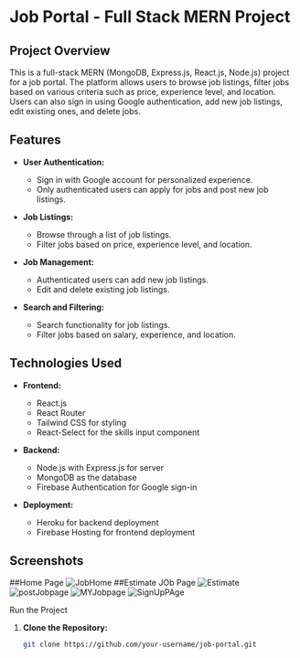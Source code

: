 # Job Portal - Full Stack MERN Project

## Project Overview

This is a full-stack MERN (MongoDB, Express.js, React.js, Node.js) project for a job portal. The platform allows users to browse job listings, filter jobs based on various criteria such as price, experience level, and location. Users can also sign in using Google authentication, add new job listings, edit existing ones, and delete jobs.

## Features

- **User Authentication:**
  - Sign in with Google account for personalized experience.
  - Only authenticated users can apply for jobs and post new job listings.

- **Job Listings:**
  - Browse through a list of job listings.
  - Filter jobs based on price, experience level, and location.

- **Job Management:**
  - Authenticated users can add new job listings.
  - Edit and delete existing job listings.

- **Search and Filtering:**
  - Search functionality for job listings.
  - Filter jobs based on salary, experience, and location.

## Technologies Used

- **Frontend:**
  - React.js
  - React Router
  - Tailwind CSS for styling
  - React-Select for the skills input component

- **Backend:**
  - Node.js with Express.js for server
  - MongoDB as the database
  - Firebase Authentication for Google sign-in

- **Deployment:**
  - Heroku for backend deployment
  - Firebase Hosting for frontend deployment

## Screenshots
##Home Page
![JobHome](https://github.com/Shubhamkanskar/Job-Portal/assets/142893960/24eb7759-af68-4306-a016-899df6a8ff04)
##Estimate JOb Page
![Estimate](https://github.com/Shubhamkanskar/Job-Portal/assets/142893960/5948dad1-f40f-4248-a430-9723cf0808c0)
 ![postJobpage](https://github.com/Shubhamkanskar/Job-Portal/assets/142893960/14a9f6b7-5bc8-4ac3-abab-64a21d6c280b)
![MYJobpage](https://github.com/Shubhamkanskar/Job-Portal/assets/142893960/95300bb4-0950-465b-acf9-2c462739adc1)
![SignUpPAge](https://github.com/Shubhamkanskar/Job-Portal/assets/142893960/8978c8cd-cbbc-41e6-842e-0335588605fa)

 
 
 Run the Project

1. **Clone the Repository:**
   ```bash
   git clone https://github.com/your-username/job-portal.git

